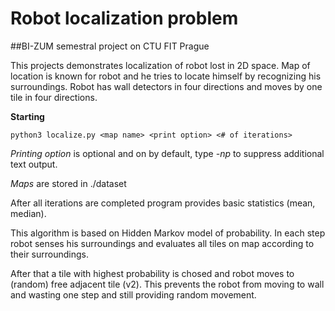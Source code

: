 # Robot localization problem 
##BI-ZUM semestral project on CTU FIT Prague

This projects demonstrates localization of robot lost in 2D space.
Map of location is known for robot and he tries to locate himself by recognizing his surroundings. 
Robot has wall detectors in four directions and moves by one tile in four directions.

**Starting**

    python3 localize.py <map name> <print option> <# of iterations>
*Printing option* is optional and on by default, type *-np* to suppress additional text output.

*Maps* are stored in ./dataset

After all iterations are completed program provides basic statistics (mean, median).


This algorithm is based on Hidden Markov model of probability.
In each step robot senses his surroundings and evaluates all tiles on map according to their surroundings.

After that a tile with highest probability is chosed and robot moves to (random) free adjacent tile (v2).
This prevents the robot from moving to wall and wasting one step and still providing random movement.
     
